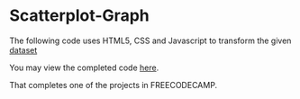 # Scatterplot-Graph
The following code uses HTML5, CSS and Javascript to transform the given<br> [dataset](https://raw.githubusercontent.com/freeCodeCamp/ProjectReferenceData/master/cyclist-data.json)<br>

You may view the completed code [here](https://sh1k44r.github.io/Scatterplot-Graph/).

That completes one of the projects in FREECODECAMP.
